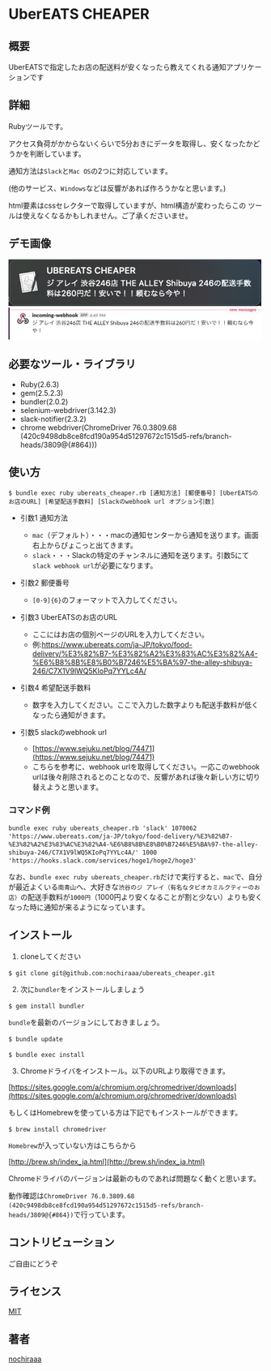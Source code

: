 UberEATS CHEAPER
====

## 概要
UberEATSで指定したお店の配送料が安くなったら教えてくれる通知アプリケーションです

## 詳細
Rubyツールです。

アクセス負荷がかからないくらいで5分おきにデータを取得し、安くなったかどうかを判断しています。

通知方法は`Slack`と`Mac OS`の2つに対応しています。

(他のサービス、`Windows`などは反響があれば作ろうかなと思います。)

html要素はcssセレクターで取得していますが、html構造が変わったらこの
ツールは使えなくなるかもしれません。ご了承くださいませ。

## デモ画像
<img src="https://github.com/nochiraaa/ubereats_cheaper/blob/master/sample-mac.png" width="500px">
<img src="https://github.com/nochiraaa/ubereats_cheaper/blob/master/sample-slack.png" width="500px">

## 必要なツール・ライブラリ
- Ruby(2.6.3)
- gem(2.5.2.3)
- bundler(2.0.2)
- selenium-webdriver(3.142.3)
- slack-notifier(2.3.2)
- chrome webdriver(ChromeDriver 76.0.3809.68 (420c9498db8ce8fcd190a954d51297672c1515d5-refs/branch-heads/3809@{#864}))


## 使い方
`$ bundle exec ruby ubereats_cheaper.rb [通知方法] [郵便番号] [UberEATSのお店のURL] [希望配送手数料] [Slackのwebhook url オプション引数]`

- 引数1 通知方法
  - `mac`（デフォルト）・・・macの通知センターから通知を送ります。画面右上からぴょこっと出てきます。
  - `slack`・・・Slackの特定のチャンネルに通知を送ります。引数5にて`slack webhook url`が必要になります。

- 引数2 郵便番号
  - `[0-9]{6}`のフォーマットで入力してください。

- 引数3 UberEATSのお店のURL
  - ここにはお店の個別ページのURLを入力してください。
  - 例:https://www.ubereats.com/ja-JP/tokyo/food-delivery/%E3%82%B7-%E3%82%A2%E3%83%AC%E3%82%A4-%E6%B8%8B%E8%B0%B7246%E5%BA%97-the-alley-shibuya-246/C7X1V9lWQ5KIoPq7YYLc4A/

- 引数4 希望配送手数料
  - 数字を入力してください。ここで入力した数字よりも配送手数料が低くなったら通知がきます。

- 引数5 slackのwebhook url
  - [https://www.sejuku.net/blog/74471](https://www.sejuku.net/blog/74471)
  - こちらを参考に、webhook urlを取得してください。一応このwebhook urlは後々削除されるとのことなので、反響があれば後々新しい方に切り替えようと思います。


### コマンド例

```
bundle exec ruby ubereats_cheaper.rb 'slack' 1070062 'https://www.ubereats.com/ja-JP/tokyo/food-delivery/%E3%82%B7-%E3%82%A2%E3%83%AC%E3%82%A4-%E6%B8%8B%E8%B0%B7246%E5%BA%97-the-alley-shibuya-246/C7X1V9lWQ5KIoPq7YYLc4A/' 1000 'https://hooks.slack.com/services/hoge1/hoge2/hoge3'
```


なお、`bundle exec ruby ubereats_cheaper.rb`だけで実行すると、`mac`で、自分が最近よくいる`南青山`へ、大好きな`渋谷のジ アレイ（有名なタピオカミルクティーのお店）`の配送手数料が`1000円`（1000円より安くなることが割と少ない）よりも安くなった時に通知が来るようになっています。


## インストール

1. cloneしてください

`$ git clone git@github.com:nochiraaa/ubereats_cheaper.git`

2. 次に`bundler`をインストールしましょう

`$ gem install bundler`

`bundle`を最新のバージョンにしておきましょう。

`$ bundle update`

`$ bundle exec install`


3. Chromeドライバをインストール。以下のURLより取得できます。

[https://sites.google.com/a/chromium.org/chromedriver/downloads](https://sites.google.com/a/chromium.org/chromedriver/downloads)


もしくはHomebrewを使っている方は下記でもインストールができます。

`$ brew install chromedriver`

`Homebrew`が入っていない方はこちらから

[http://brew.sh/index_ja.html](http://brew.sh/index_ja.html)


Chromeドライバのバージョンは最新のものであれば問題なく動くと思います。

動作確認は`ChromeDriver 76.0.3809.68 (420c9498db8ce8fcd190a954d51297672c1515d5-refs/branch-heads/3809@{#864})`で行っています。


## コントリビューション
ご自由にどうぞ

## ライセンス

[MIT](https://github.com/nochiraaa/ubereats_cheaper/blob/master/LICENSE.txt)

## 著者

[nochiraaa](https://github.com/nochiraaa)
